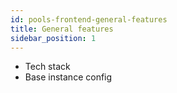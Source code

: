 ```yaml
---
id: pools-frontend-general-features
title: General features
sidebar_position: 1
---
```


- Tech stack
- Base instance config

